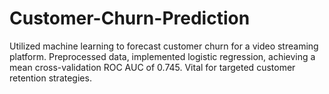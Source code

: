 # Customer-Churn-Prediction
Utilized machine learning to forecast customer churn for a video streaming platform. Preprocessed data, implemented logistic regression, achieving a mean cross-validation ROC AUC of 0.745. Vital for targeted customer retention strategies.
